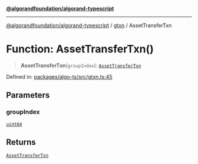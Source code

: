 [**@algorandfoundation/algorand-typescript**](../../../README.md)

***

[@algorandfoundation/algorand-typescript](../../../README.md) / [gtxn](../README.md) / AssetTransferTxn

# Function: AssetTransferTxn()

> **AssetTransferTxn**(`groupIndex`): [`AssetTransferTxn`](../interfaces/AssetTransferTxn.md)

Defined in: [packages/algo-ts/src/gtxn.ts:45](https://github.com/algorandfoundation/puya-ts/blob/14c9827d80da81ff08b4923e997ba22be04aa0db/packages/algo-ts/src/gtxn.ts#L45)

## Parameters

### groupIndex

[`uint64`](../../../type-aliases/uint64.md)

## Returns

[`AssetTransferTxn`](../interfaces/AssetTransferTxn.md)
